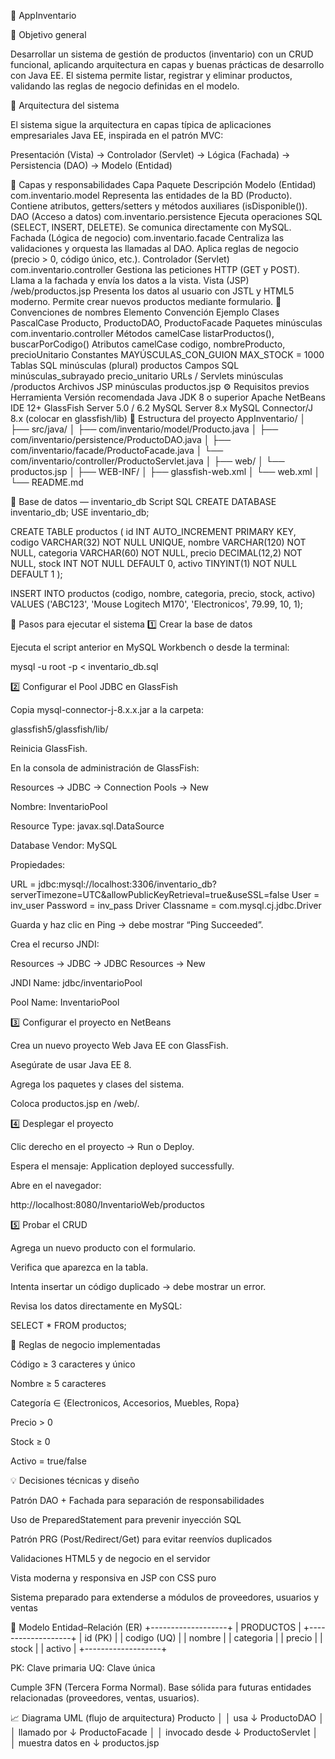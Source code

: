 🧩 AppInventario

🎯 Objetivo general

Desarrollar un sistema de gestión de productos (inventario) con un CRUD funcional, aplicando arquitectura en capas y buenas prácticas de desarrollo con Java EE.
El sistema permite listar, registrar y eliminar productos, validando las reglas de negocio definidas en el modelo.

🧠 Arquitectura del sistema

El sistema sigue la arquitectura en capas típica de aplicaciones empresariales Java EE, inspirada en el patrón MVC:

Presentación (Vista) → Controlador (Servlet) → Lógica (Fachada) → Persistencia (DAO) → Modelo (Entidad)

🧱 Capas y responsabilidades
Capa	Paquete	Descripción
Modelo (Entidad)	com.inventario.model	Representa las entidades de la BD (Producto). Contiene atributos, getters/setters y métodos auxiliares (isDisponible()).
DAO (Acceso a datos)	com.inventario.persistence	Ejecuta operaciones SQL (SELECT, INSERT, DELETE). Se comunica directamente con MySQL.
Fachada (Lógica de negocio)	com.inventario.facade	Centraliza las validaciones y orquesta las llamadas al DAO. Aplica reglas de negocio (precio > 0, código único, etc.).
Controlador (Servlet)	com.inventario.controller	Gestiona las peticiones HTTP (GET y POST). Llama a la fachada y envía los datos a la vista.
Vista (JSP)	/web/productos.jsp	Presenta los datos al usuario con JSTL y HTML5 moderno. Permite crear nuevos productos mediante formulario.
📐 Convenciones de nombres
Elemento	Convención	Ejemplo
Clases	PascalCase	Producto, ProductoDAO, ProductoFacade
Paquetes	minúsculas	com.inventario.controller
Métodos	camelCase	listarProductos(), buscarPorCodigo()
Atributos	camelCase	codigo, nombreProducto, precioUnitario
Constantes	MAYÚSCULAS_CON_GUION	MAX_STOCK = 1000
Tablas SQL	minúsculas (plural)	productos
Campos SQL	minúsculas_subrayado	precio_unitario
URLs / Servlets	minúsculas	/productos
Archivos JSP	minúsculas	productos.jsp
⚙️ Requisitos previos
Herramienta	Versión recomendada
Java JDK	8 o superior
Apache NetBeans IDE	12+
GlassFish Server	5.0 / 6.2
MySQL Server	8.x
MySQL Connector/J	8.x (colocar en glassfish/lib)
🧩 Estructura del proyecto
AppInventario/
│
├── src/java/
│   ├── com/inventario/model/Producto.java
│   ├── com/inventario/persistence/ProductoDAO.java
│   ├── com/inventario/facade/ProductoFacade.java
│   └── com/inventario/controller/ProductoServlet.java
│
├── web/
│   └── productos.jsp
│
├── WEB-INF/
│   ├── glassfish-web.xml
│   └── web.xml
│
└── README.md

💾 Base de datos — inventario_db
Script SQL
CREATE DATABASE inventario_db;
USE inventario_db;

CREATE TABLE productos (
  id INT AUTO_INCREMENT PRIMARY KEY,
  codigo VARCHAR(32) NOT NULL UNIQUE,
  nombre VARCHAR(120) NOT NULL,
  categoria VARCHAR(60) NOT NULL,
  precio DECIMAL(12,2) NOT NULL,
  stock INT NOT NULL DEFAULT 0,
  activo TINYINT(1) NOT NULL DEFAULT 1
);

INSERT INTO productos (codigo, nombre, categoria, precio, stock, activo) VALUES
('ABC123', 'Mouse Logitech M170', 'Electronicos', 79.99, 10, 1);

🚀 Pasos para ejecutar el sistema
1️⃣ Crear la base de datos

Ejecuta el script anterior en MySQL Workbench o desde la terminal:

mysql -u root -p < inventario_db.sql

2️⃣ Configurar el Pool JDBC en GlassFish

Copia mysql-connector-j-8.x.x.jar a la carpeta:

glassfish5/glassfish/lib/


Reinicia GlassFish.

En la consola de administración de GlassFish:

Resources → JDBC → Connection Pools → New

Nombre: InventarioPool

Resource Type: javax.sql.DataSource

Database Vendor: MySQL

Propiedades:

URL = jdbc:mysql://localhost:3306/inventario_db?serverTimezone=UTC&allowPublicKeyRetrieval=true&useSSL=false
User = inv_user
Password = inv_pass
Driver Classname = com.mysql.cj.jdbc.Driver


Guarda y haz clic en Ping → debe mostrar “Ping Succeeded”.

Crea el recurso JNDI:

Resources → JDBC → JDBC Resources → New

JNDI Name: jdbc/inventarioPool

Pool Name: InventarioPool

3️⃣ Configurar el proyecto en NetBeans

Crea un nuevo proyecto Web Java EE con GlassFish.

Asegúrate de usar Java EE 8.

Agrega los paquetes y clases del sistema.

Coloca productos.jsp en /web/.

4️⃣ Desplegar el proyecto

Clic derecho en el proyecto → Run o Deploy.

Espera el mensaje: Application deployed successfully.

Abre en el navegador:

http://localhost:8080/InventarioWeb/productos

5️⃣ Probar el CRUD

Agrega un nuevo producto con el formulario.

Verifica que aparezca en la tabla.

Intenta insertar un código duplicado → debe mostrar un error.

Revisa los datos directamente en MySQL:

SELECT * FROM productos;

🧠 Reglas de negocio implementadas

Código ≥ 3 caracteres y único

Nombre ≥ 5 caracteres

Categoría ∈ {Electronicos, Accesorios, Muebles, Ropa}

Precio > 0

Stock ≥ 0

Activo = true/false

💡 Decisiones técnicas y diseño

Patrón DAO + Fachada para separación de responsabilidades

Uso de PreparedStatement para prevenir inyección SQL

Patrón PRG (Post/Redirect/Get) para evitar reenvíos duplicados

Validaciones HTML5 y de negocio en el servidor

Vista moderna y responsiva en JSP con CSS puro

Sistema preparado para extenderse a módulos de proveedores, usuarios y ventas

🧱 Modelo Entidad–Relación (ER)
+-------------------+
|     PRODUCTOS     |
+-------------------+
| id         (PK)   |
| codigo     (UQ)   |
| nombre            |
| categoria         |
| precio            |
| stock             |
| activo            |
+-------------------+


PK: Clave primaria
UQ: Clave única

Cumple 3FN (Tercera Forma Normal).
Base sólida para futuras entidades relacionadas (proveedores, ventas, usuarios).

📈 Diagrama UML (flujo de arquitectura)
Producto
   │
   │ usa
   ↓
ProductoDAO
   │
   │ llamado por
   ↓
ProductoFacade
   │
   │ invocado desde
   ↓
ProductoServlet
   │
   │ muestra datos en
   ↓
productos.jsp






